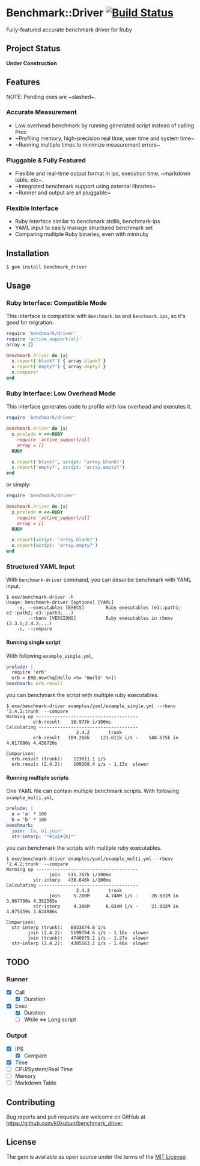 # Benchmark::Driver [![Build Status](https://travis-ci.org/k0kubun/benchmark_driver.svg?branch=master)](https://travis-ci.org/k0kubun/benchmark_driver)

Fully-featured accurate benchmark driver for Ruby

## Project Status

**Under Construction**

## Features
NOTE: Pending ones are ~slashed~.

### Accurate Measurement

- Low overhead benchmark by running generated script instead of calling Proc
- ~Profiling memory, high-precision real time, user time and system time~
- ~Running multiple times to minimize measurement errors~

### Pluggable & Fully Featured

- Flexible and real-time output format in ips, execution time, ~markdown table, etc~.
- ~Integrated benchmark support using external libraries~
- ~Runner and output are all pluggable~

### Flexible Interface

- Ruby interface similar to benchmark stdlib, benchmark-ips
- YAML input to easily manage structured benchmark set
- Comparing multiple Ruby binaries, even with miniruby

## Installation

```
$ gem install benchmark_driver
```

## Usage

### Ruby Interface: Compatible Mode

This interface is compatible with `Benchmark.bm` and `Benchmark.ips`, so it's good for migration.

```rb
require 'benchmark/driver'
require 'active_support/all'
array = []

Benchmark.driver do |x|
  x.report('blank?') { array.blank? }
  x.report('empty?') { array.empty? }
  x.compare!
end
```

### Ruby Interface: Low Overhead Mode

This interface generates code to profile with low overhead and executes it.

```rb
require 'benchmark/driver'

Benchmark.driver do |x|
  x.prelude = <<~RUBY
    require 'active_support/all'
    array = []
  RUBY

  x.report('blank?', script: 'array.blank?')
  x.report('empty?', script: 'array.empty?')
end
```

or simply:

```rb
require 'benchmark/driver'

Benchmark.driver do |x|
  x.prelude = <<~RUBY
    require 'active_support/all'
    array = []
  RUBY

  x.report(script: 'array.blank?')
  x.report(script: 'array.empty?')
end
```

### Structured YAML Input

With `benchmark-driver` command, you can describe benchmark with YAML input.

```
$ exe/benchmark-driver -h
Usage: benchmark-driver [options] [YAML]
    -e, --executables [EXECS]        Ruby executables (e1::path1; e2::path2; e3::path3;...)
        --rbenv [VERSIONS]           Ruby executables in rbenv (2.3.5;2.4.2;...)
    -c, --compare
```

#### Running single script

With following `example_single.yml`,

```yml
prelude: |
  require 'erb'
  erb = ERB.new(%q[Hello <%= 'World' %>])
benchmark: erb.result
```

you can benchmark the script with multiple ruby executables.

```
$ exe/benchmark-driver examples/yaml/example_single.yml --rbenv '2.4.2;trunk' --compare
Warming up --------------------------------------
          erb.result    10.973k i/100ms
Calculating -------------------------------------
                          2.4.2       trunk
          erb.result   109.268k    123.611k i/s -    548.675k in 4.017080s 4.438720s

Comparison:
  erb.result (trunk):    123611.1 i/s
  erb.result (2.4.2):    109268.4 i/s - 1.13x  slower
```

#### Running multiple scripts

One YAML file can contain multiple benchmark scripts.
With following `example_multi.yml`,

```yml
prelude: |
  a = 'a' * 100
  b = 'b' * 100
benchmark:
  join: '[a, b].join'
  str-interp: '"#{a}#{b}"'
```

you can benchmark the scripts with multiple ruby executables.

```
$ exe/benchmark-driver examples/yaml/example_multi.yml --rbenv '2.4.2;trunk' --compare
Warming up --------------------------------------
                join   515.787k i/100ms
          str-interp   438.646k i/100ms
Calculating -------------------------------------
                          2.4.2       trunk
                join     5.200M      4.740M i/s -     20.631M in 3.967750s 4.352565s
          str-interp     4.306M      6.034M i/s -     21.932M in 4.075159s 3.634986s

Comparison:
  str-interp (trunk):   6033674.6 i/s
        join (2.4.2):   5199794.6 i/s - 1.16x  slower
        join (trunk):   4740075.1 i/s - 1.27x  slower
  str-interp (2.4.2):   4305563.1 i/s - 1.40x  slower
```

## TODO
### Runner
- [x] Call
  - [x] Duration
- [x] Exec
  - [x] Duration
  - [ ] While <=> Long script

### Output
- [x] IPS
  - [x] Compare
- [x] Time
- [ ] CPU/System/Real Time
- [ ] Memory
- [ ] Markdown Table

## Contributing

Bug reports and pull requests are welcome on GitHub at https://github.com/k0kubun/benchmark_driver.

## License

The gem is available as open source under the terms of the [MIT License](https://opensource.org/licenses/MIT).
